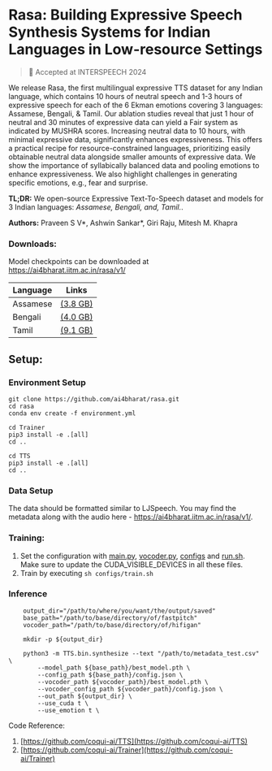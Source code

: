 # Rasa: Building Expressive Speech Synthesis Systems for Indian Languages in Low-resource Settings

> 🎉 Accepted at INTERSPEECH 2024

We release Rasa, the first multilingual expressive TTS dataset for any Indian language, which contains 10 hours of neutral speech and 1-3 hours of expressive speech for each of the 6 Ekman emotions covering 3 languages: Assamese, Bengali, \& Tamil. Our ablation studies reveal that just 1 hour of neutral and 30 minutes of expressive data can yield a Fair system as indicated by MUSHRA scores. Increasing neutral data to 10 hours, with minimal expressive data, significantly enhances expressiveness. This offers a practical recipe for resource-constrained languages, prioritizing easily obtainable neutral data alongside smaller amounts of expressive data. We show the importance of syllabically balanced data and pooling emotions to enhance expressiveness. We also highlight challenges in generating specific emotions, e.g., fear and surprise.

**TL;DR:** We open-source Expressive Text-To-Speech dataset and models for 3 Indian languages: *Assamese, Bengali, and, Tamil.*.


**Authors:** Praveen S V*, Ashwin Sankar*, Giri Raju, Mitesh M. Khapra



### Downloads:
Model checkpoints can be downloaded at https://ai4bharat.iitm.ac.in/rasa/v1/

| Language | Links                                                                                            |
|----------|--------------------------------------------------------------------------------------------------|
| Assamese | [(3.8 GB)](https://indic-tts-public.objectstore.e2enetworks.net/data/expressive_assamese_tts_dataset.tar.gz) |
| Bengali  | [(4.0 GB)](https://indic-tts-public.objectstore.e2enetworks.net/data/expressive_bengali_tts_dataset.tar.gz)  |
| Tamil    | [(9.1 GB)](https://indic-tts-public.objectstore.e2enetworks.net/data/expressive_tamil_tts_dataset.zip) |


## Setup:


### Environment Setup

```
git clone https://github.com/ai4bharat/rasa.git
cd rasa
conda env create -f environment.yml

cd Trainer
pip3 install -e .[all]
cd ..

cd TTS
pip3 install -e .[all]
cd ..
```

### Data Setup

The data should be formatted similar to LJSpeech. You may find the metadata along with the audio here - https://ai4bharat.iitm.ac.in/rasa/v1/.


### Training:
1. Set the configuration with [main.py](./main.py), [vocoder.py](./vocoder.py), [configs](./configs) and [run.sh](./run.sh). Make sure to update the CUDA_VISIBLE_DEVICES in all these files.
2. Train by executing `sh configs/train.sh`

### Inference

```
    output_dir="/path/to/where/you/want/the/output/saved"
    base_path="/path/to/base/directory/of/fastpitch"
    vocoder_path="/path/to/base/directory/of/hifigan"

    mkdir -p ${output_dir}

    python3 -m TTS.bin.synthesize --text "/path/to/metadata_test.csv" \
        --model_path ${base_path}/best_model.pth \
        --config_path ${base_path}/config.json \
        --vocoder_path ${vocoder_path}/best_model.pth \
        --vocoder_config_path ${vocoder_path}/config.json \
        --out_path ${output_dir} \
        --use_cuda t \
        --use_emotion t \
```

Code Reference: 
1. [https://github.com/coqui-ai/TTS](https://github.com/coqui-ai/TTS)
2. [https://github.com/coqui-ai/Trainer](https://github.com/coqui-ai/Trainer)
